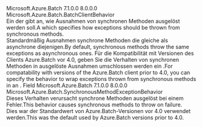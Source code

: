 <Type Name="SynchronousMethodExceptionBehavior" FullName="Microsoft.Azure.Batch.SynchronousMethodExceptionBehavior">
  <TypeSignature Language="C#" Value="public class SynchronousMethodExceptionBehavior : Microsoft.Azure.Batch.BatchClientBehavior" />
  <TypeSignature Language="ILAsm" Value=".class public auto ansi beforefieldinit SynchronousMethodExceptionBehavior extends Microsoft.Azure.Batch.BatchClientBehavior" />
  <TypeSignature Language="DocId" Value="T:Microsoft.Azure.Batch.SynchronousMethodExceptionBehavior" />
  <TypeSignature Language="VB.NET" Value="Public Class SynchronousMethodExceptionBehavior&#xA;Inherits BatchClientBehavior" />
  <TypeSignature Language="F#" Value="type SynchronousMethodExceptionBehavior = class&#xA;    inherit BatchClientBehavior" />
  <AssemblyInfo>
    <AssemblyName>Microsoft.Azure.Batch</AssemblyName>
    <AssemblyVersion>7.1.0.0</AssemblyVersion>
    <AssemblyVersion>8.0.0.0</AssemblyVersion>
  </AssemblyInfo>
  <Base>
    <BaseTypeName>Microsoft.Azure.Batch.BatchClientBehavior</BaseTypeName>
  </Base>
  <Interfaces />
  <Docs>
    <summary>
            <span data-ttu-id="57350-101">Ein <see cref="T:Microsoft.Azure.Batch.BatchClientBehavior" /> der gibt an, wie Ausnahmen von synchronen Methoden ausgelöst werden soll.</span><span class="sxs-lookup"><span data-stu-id="57350-101">A <see cref="T:Microsoft.Azure.Batch.BatchClientBehavior" /> which specifies how exceptions should be thrown from synchronous methods.</span></span> 
            </summary>
    <remarks>
            <span data-ttu-id="57350-102">Standardmäßig Ausnahmen synchrone Methoden die gleiche als asynchrone diejenigen.</span><span class="sxs-lookup"><span data-stu-id="57350-102">By default, synchronous methods throw the same exceptions as asynchronous ones.</span></span>  <span data-ttu-id="57350-103">Für die Kompatibilität mit Versionen des Clients Azure.Batch vor 4.0, geben Sie die <see cref="F:Microsoft.Azure.Batch.SynchronousMethodExceptionBehavior.ThrowAggregateException" /> Verhalten von synchronen Methoden in ausgelöste Ausnahmen umschlossen werden ein <see cref="T:System.AggregateException" />.</span><span class="sxs-lookup"><span data-stu-id="57350-103">For compatability with versions of the Azure.Batch client prior to 4.0, you can specify the <see cref="F:Microsoft.Azure.Batch.SynchronousMethodExceptionBehavior.ThrowAggregateException" /> behavior to wrap exceptions thrown from synchronous methods in an <see cref="T:System.AggregateException" />.</span></span>
            </remarks>
  </Docs>
  <Members>
    <Member MemberName="ThrowAggregateException">
      <MemberSignature Language="C#" Value="public static readonly Microsoft.Azure.Batch.SynchronousMethodExceptionBehavior ThrowAggregateException;" />
      <MemberSignature Language="ILAsm" Value=".field public static initonly class Microsoft.Azure.Batch.SynchronousMethodExceptionBehavior ThrowAggregateException" />
      <MemberSignature Language="DocId" Value="F:Microsoft.Azure.Batch.SynchronousMethodExceptionBehavior.ThrowAggregateException" />
      <MemberSignature Language="VB.NET" Value="Public Shared ReadOnly ThrowAggregateException As SynchronousMethodExceptionBehavior " />
      <MemberSignature Language="F#" Value=" staticval mutable ThrowAggregateException : Microsoft.Azure.Batch.SynchronousMethodExceptionBehavior" Usage="Microsoft.Azure.Batch.SynchronousMethodExceptionBehavior.ThrowAggregateException" />
      <MemberType>Field</MemberType>
      <AssemblyInfo>
        <AssemblyName>Microsoft.Azure.Batch</AssemblyName>
        <AssemblyVersion>7.1.0.0</AssemblyVersion>
        <AssemblyVersion>8.0.0.0</AssemblyVersion>
      </AssemblyInfo>
      <ReturnValue>
        <ReturnType>Microsoft.Azure.Batch.SynchronousMethodExceptionBehavior</ReturnType>
      </ReturnValue>
      <Docs>
        <summary>
            <span data-ttu-id="57350-104">Dieses Verhalten verursacht synchrone Methoden ausgelöst <see cref="T:System.AggregateException" /> bei einem Fehler.</span><span class="sxs-lookup"><span data-stu-id="57350-104">This behavior causes synchronous methods to throw <see cref="T:System.AggregateException" /> on failure.</span></span>
            </summary>
        <remarks>
            <span data-ttu-id="57350-105">Dies war der Standardwert <see cref="T:Microsoft.Azure.Batch.SynchronousMethodExceptionBehavior" /> von Azure.Batch-Versionen vor 4.0 verwendet werden.</span><span class="sxs-lookup"><span data-stu-id="57350-105">This was the default <see cref="T:Microsoft.Azure.Batch.SynchronousMethodExceptionBehavior" /> used by Azure.Batch versions prior to 4.0.</span></span>
            </remarks>
      </Docs>
    </Member>
  </Members>
</Type>